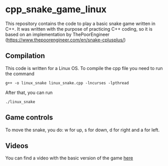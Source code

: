 # cpp_snake_game_linux
This repository contains the code to play a basic snake game written in C++. It was written with the purpose
of practicing C++ coding, so it is based on an implementation by ThePoorEngineer (https://www.thepoorengineer.com/en/snake-cplusplus/)

## Compilation

This code is written for a Linux OS. To compile the cpp file you need to run the command 

```
g++ -o linux_snake linux_snake.cpp -lncurses -lpthread
```

After that, you can run 
```
./linux_snake
```

## Game controls

To move the snake, you do: w for up, s for down, d for right and a for left.

## Videos

You can find a video with the basic version of the game [here](https://www.youtube.com/watch?v=yTTPzmf0XLE&feature=youtu.be)
